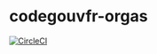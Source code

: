 # codegouvfr-orgas

[![CircleCI](https://circleci.com/gh/pachevalier/codegouvfr-orgas.svg?style=svg)](https://circleci.com/gh/pachevalier/codegouvfr-orgas)
